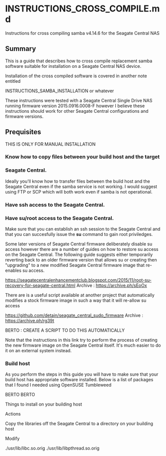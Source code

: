 # INSTRUCTIONS_CROSS_COMPILE.md
Instructions for cross compiling samba v4.14.6 for the Seagate Central NAS

## Summary
This is a guide that describes how to cross compile replacement samba
software suitable for installation on a Seagate Central NAS device.

Installation of the cross compiled software is covered in another note
entitled

INSTRUCTIONS_SAMBA_INSTALLATION or whatever

These instructions were tested with a Seagate Central Single Drive NAS 
running firmware version 2015.0916.0008-F however I believe these
instructions should work for other Seagate Central configurations and
firmware versions.

## Prequisites 

THIS IS ONLY FOR MANUAL INSTALLATION

### Know how to copy files between your build host and the target
### Seagate Central. 
Ideally you'll know how to transfer files between the build host and the
Seagate Central even if the samba service is not working. I would suggest
using FTP or SCP which will both work even if samba is not operational.

### Have ssh access to the Seagate Central.

### Have su/root access to the Seagate Central.
Make sure that you can establish an ssh session to the Seagate Central
and that you can succesfully issue the **su** command to gain root
priviledges.

Some later versions of Seagate Central firmware deliberately disable
su access however there are a number of guides on how to restore su
access on the Seagate Central. The following guide suggests either 
temporarily reverting back to an older firmware version that allows
su or creating then "upgrading" to a new modified Seagate Central 
firmware image that re-enables su access.

https://seagatecentralenhancementclub.blogspot.com/2015/11/root-su-recovery-for-seagate-central.html
Archive : https://archive.ph/sEoOx

There are is a useful script available at another project that 
automatically modifies a stock firmware image in such a way that it
will re-allow su access 

https://github.com/detain/seagate_central_sudo_firmware
Archive : https://archive.ph/rg39t

BERTO : CREATE A SCRIPT TO DO THIS AUTOMATICALLY

Note that the instructions in this link try to perform the process of 
creating the new firmware image on the Seagate Central itself. It's 
much easier to do it on an external system instead.

### Build host 
As you perform the steps in this guide you will have to make sure that
your build host has appropriate software installed. Below is a list of
packages that I found I needed using OpenSUSE Tumbleweed

BERTO BERTO



Things to install on your building host


Actions

Copy the libraries off the Seagate Central to a directory on your building host



Modify 

./usr/lib/libc.so.orig
./usr/lib/libpthread.so.orig

